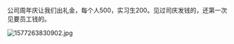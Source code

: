公司周年庆让我们出礼金，每个人500，实习生200。见过司庆发钱的，还第一次见要员工钱的。

![1577263830902.jpg](https://i.loli.net/2019/12/25/tJorQCFOZNbg5i7.jpg)